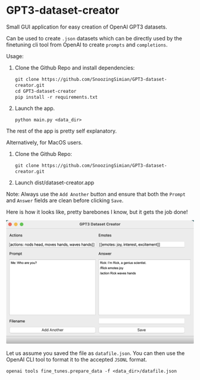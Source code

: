 # GPT3-dataset-creator
Small GUI application for easy creation of OpenAI GPT3 datasets.

Can be used to create `.json` datasets which can be directly used by the finetuning cli tool from OpenAI to create `prompts` and `completions`.

Usage:

1. Clone the Github Repo and install dependencies:
    ```
    git clone https://github.com/SnoozingSimian/GPT3-dataset-creator.git
    cd GPT3-dataset-creator
    pip install -r requirements.txt
    ```

2. Launch the app.
    ```
    python main.py <data_dir>
    ```
The rest of the app is pretty self explanatory.


Alternatively, for MacOS users.

1. Clone the Github Repo:

    ```
    git clone https://github.com/SnoozingSimian/GPT3-dataset-creator.git
    ```
2. Launch dist/dataset-creator.app


Note: Always use the `Add Another` button and ensure that both the `Prompt` and `Answer` fields are clean before clicking `Save`.

Here is how it looks like, pretty barebones I know, but it gets the job done!

![alt text](tool-image.png "Title")

Let us assume you saved the file as `datafile.json`. You can then use the OpenAI CLI tool to format it to the accepted `JSONL` format.
    
    openai tools fine_tunes.prepare_data -f <data_dir>/datafile.json
